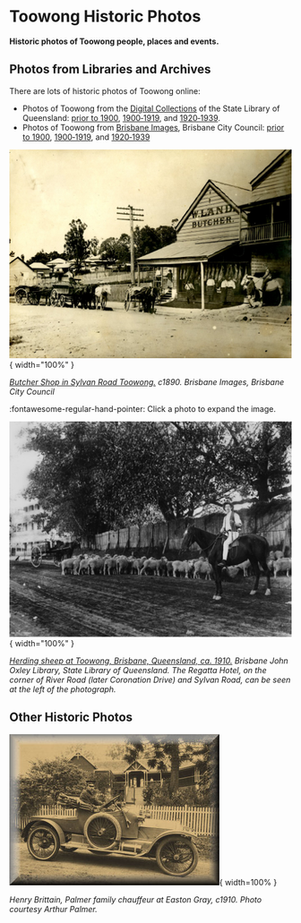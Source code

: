 # Toowong Historic Photos

**Historic photos of Toowong people, places and events.**

## Photos from Libraries and Archives  

There are lots of historic photos of Toowong online:

- Photos of Toowong from the [Digital Collections](http://onesearch.slq.qld.gov.au/primo-explore/search?query=any,contains,toowong&tab=dt&search_scope=DT&vid=SLQ&offset=0) of the State Library of Queensland: [prior to 1900](http://onesearch.slq.qld.gov.au/primo-explore/search?query=any,contains,Toowong&tab=dt&search_scope=DT&vid=SLQ&mfacet=local7,include,SLQ%20digitised%20images,1&mfacet=local1,include,ca.%201898,2&mfacet=local1,include,1889,2&mfacet=local1,include,1890,2&mfacet=local1,include,1893,2&offset=0), [1900‑1919](http://onesearch.slq.qld.gov.au/primo-explore/search?query=any,contains,Toowong&tab=dt&search_scope=DT&vid=SLQ&mfacet=local7,include,SLQ%20digitised%20images,1&mfacet=local1,include,1900,2&mfacet=local1,include,1910,2&mfacet=local1,include,1919,2&offset=0), and [1920‑1939](http://onesearch.slq.qld.gov.au/primo-explore/search?query=any,contains,Toowong&tab=dt&search_scope=DT&vid=SLQ&mfacet=local7,include,SLQ%20digitised%20images,1&mfacet=local1,include,1924,2&mfacet=local1,include,1926,2&mfacet=local1,include,1932,2&mfacet=local1,include,1939,2&offset=0).
- Photos of Toowong from [Brisbane Images](https://library-brisbane.ent.sirsidynix.net.au/client/en_AU/BrisbaneImages/), Brisbane City Council: [prior to 1900](https://library-brisbane.ent.sirsidynix.net.au/client/en_AU/BrisbaneImages/search/results?qu=Toowong&qf=PERIOD_DATE%09Date%091889%091889+%7C%7C+1893%091893+%7C%7C+Taken+1890%27s%09Taken+1890%27s+%7C%7C+1866%091866+%7C%7C+Circa+1890%09Circa+1890+%7C%7C+c1870%09c1870&te=ASSET&lm=ALL_ASSETS), [1900‑1919](https://library-brisbane.ent.sirsidynix.net.au/client/en_AU/BrisbaneImages/search/results?qu=Toowong&qf=PERIOD_DATE%09Date%091916%091916+%7C%7C+1904%091904+%7C%7C+Taken+circa+1900%09Taken+circa+1900+%7C%7C+1900%091900+%7C%7C+1902%091902+%7C%7C+1903%091903+%7C%7C+1909%091909+%7C%7C+1910%091910+%7C%7C+1911%091911+%7C%7C+ca.+1906%09ca.+1906+%7C%7C+circa+1900%09circa+1900+%7C%7C+circa+1918%09circa+1918&te=ASSET&lm=ALL_ASSETS), and [1920‑1939](https://library-brisbane.ent.sirsidynix.net.au/client/en_AU/BrisbaneImages/search/results?qu=Toowong&qf=PERIOD_DATE%09Date%09Taken+1920%27s%09Taken+1920%27s+%7C%7C+1922%091922+%7C%7C+1925%091925+%7C%7C+1934%091934+%7C%7C+1938%091938+%7C%7C+25+April+1930%0925+April+1930+%7C%7C+7+April+1938%097+April+1938+%7C%7C+7+February+1931%097+February+1931+%7C%7C+c1928%09c1928+%7C%7C+c1931%09c1931+%7C%7C+c1934%09c1934&te=ASSET&lm=ALL_ASSETS)


![Butcher Shop in Sylvan Road Toowong. c1890](assets/photos/butcher-shop-sylvan-road.jpg){ width="100%" }

*[Butcher Shop in Sylvan Road Toowong.](https://library-brisbane.ent.sirsidynix.net.au/client/en_AU/search/asset/25118/0) c1890. Brisbane Images, Brisbane City Council*

:fontawesome-regular-hand-pointer: Click a photo to expand the image. 


![Herding sheep at Toowong, ca. 1910](assets/photos/herding-sheep.jpg){ width="100%" }

*[Herding sheep at Toowong, Brisbane, Queensland, ca. 1910.](http://onesearch.slq.qld.gov.au/permalink/f/1upgmng/slq_alma21220184930002061) Brisbane John Oxley Library, State Library of Queensland. The Regatta Hotel, on the corner of River Road (later Coronation Drive) and Sylvan Road, can be seen at the left of the photograph.*

## Other Historic Photos

![car](assets/photos/car.jpg){ width=100% }

*Henry Brittain, Palmer family chauffeur at Easton Gray, c1910. Photo courtesy Arthur Palmer.*



